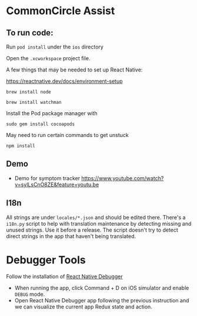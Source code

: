 # CommonCircle Assist

## To run code:
Run `pod install` under the `ios` directory

Open the `.xcworkspace` project file.

A few things that may be needed to set up React Native:

https://reactnative.dev/docs/environment-setup

`brew install node`

`brew install watchman`

Install the Pod package manager with

`sudo gem install cocoapods`

May need to run certain commands to get unstuck

`npm install`

## Demo
- Demo for symptom tracker https://www.youtube.com/watch?v=sylLsCnO8ZE&feature=youtu.be


## I18n

All strings are under `locales/*.json` and should be edited there.
There's a `i18n.py` script to help with translation maintenance by detecting missing and unused strings. Use it before a release.
The script doesn't try to detect direct strings in the app that haven't being translated.

# Debugger Tools
Follow the installation of [React Native Debugger](https://github.com/jhen0409/react-native-debugger)
- When running the app, click Command + D on iOS simulator and enable `DEBUG` mode.
- Open React Native Debugger app following the previous instruction and we can visualize the current app Redux state and action. 
